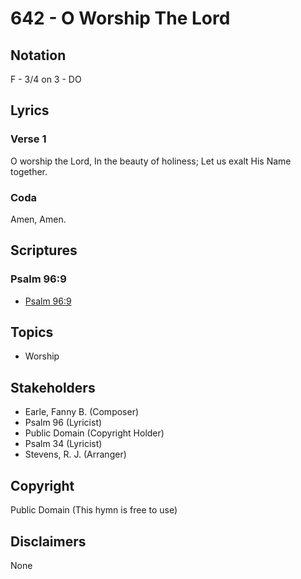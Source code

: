 # 642 - O Worship The Lord

## Notation

F - 3/4 on 3 - DO

## Lyrics

### Verse 1

O worship the Lord, In the beauty of holiness; Let us exalt His Name together. 

### Coda

Amen, Amen.


## Scriptures

### Psalm 96:9

- [Psalm 96:9](https://www.biblegateway.com/passage/?search=Psalm%2096%3A9)


## Topics

- Worship

## Stakeholders

- Earle, Fanny B. (Composer)
- Psalm 96 (Lyricist)
- Public Domain (Copyright Holder)
- Psalm 34 (Lyricist)
- Stevens, R. J. (Arranger)

## Copyright

Public Domain
(This hymn is free to use)

## Disclaimers

None

